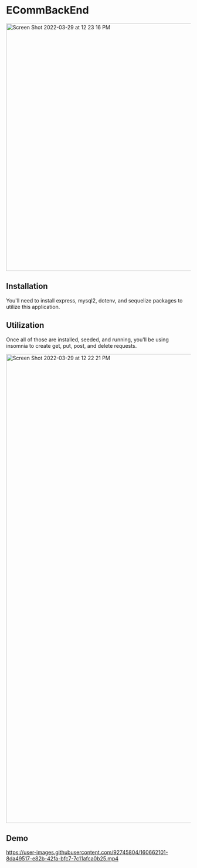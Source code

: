 # ECommBackEnd

<img width="673" alt="Screen Shot 2022-03-29 at 12 23 16 PM" src="https://user-images.githubusercontent.com/92745804/160659529-e675c72f-7eb3-4ce0-880a-e400a2460cae.png">


## Installation
You'll need to install express, mysql2, dotenv, and sequelize packages to utilize this application. 

## Utilization 
Once all of those are installed, seeded, and running, you'll be using insomnia to create get, put, post, and delete requests.

<img width="1275" alt="Screen Shot 2022-03-29 at 12 22 21 PM" src="https://user-images.githubusercontent.com/92745804/160659275-9acf9bcf-1165-4f9b-ad8b-d308c5792246.png">

## Demo



https://user-images.githubusercontent.com/92745804/160662101-8da49517-e82b-42fa-bfc7-7c11afca0b25.mp4

